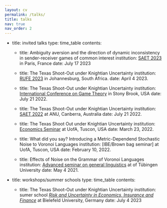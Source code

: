 ```yaml
---
layout: cv
permalink: /talks/
title: talks
nav: true
nav_order: 2
---
```


- title: invited talks
  type: time_table
  contents:
    - title: Ambiguity aversion and the direction of dynamic inconsistency in sender-receiver games of common interest
      institution: [SAET 2023](https://saet.uiowa.edu/2023-conference/) in Paris, France
      date: July 17 2023
      
    - title: The Texas Shoot-Out under Knightian Uncertainty
      institution: [RUFE 2023](https://sites.google.com/view/risk-and-uncertainty-2023/home/) in Johannesburg, South Africa.
      date: April 4 2023.

    - title: The Texas Shoot-Out under Knightian Uncertainty
      institution: [International Conference on Game Theory](https://gtcenter.org/events/the-33rd-stony-brook-international-conference-on-game-theory/) in Stony Brook, USA
      date: July 21 2022.

    - title: The Texas Shoot-Out under Knightian Uncertainty
      institution: [SAET 2022](https://saet.uiowa.edu/2022-conference/) at ANU, Canberra, Australia
      date: July 21 2022.

    - title: The Texas Shoot Out under Knightian Uncertainty
      institution: [Economics Seminar](https://eller.arizona.edu/events/economics-seminar-theoryexperimental-gerrit-bauch-university-bielefeld) at UofA, Tuscon, USA
      date: March 23, 2022.

    - title: What did you say? Introducing a Metric-Dependend Stochastic Noise to Voronoi Languages
      institution: [IBE/Brown bag seminar] at UofA, Tuscon, USA
      date: February 10, 2022.

    - title: Effects of Noise on the Grammar of Voronoi Languages
      institution: [Advanced seminar on general linguistics](https://uni-tuebingen.de/en/faculties/faculty-of-humanities/departments/modern-languages/department-of-linguistics/chairs/general-linguistics/oberseminar/) at of Tübingen University
      date: May 4 2021.
      

- title: workshops/summer schools
  type: time_table
  contents:
    - title: The Texas Shoot-Out under Knightian Uncertainty
      institution: sumer school [*Risk and Uncertainty in Economics, Insurance and Finance*](https://sites.google.com/view/summer-school-23/overview) at Bielefeld University, Germany
      date: July 4 2023
